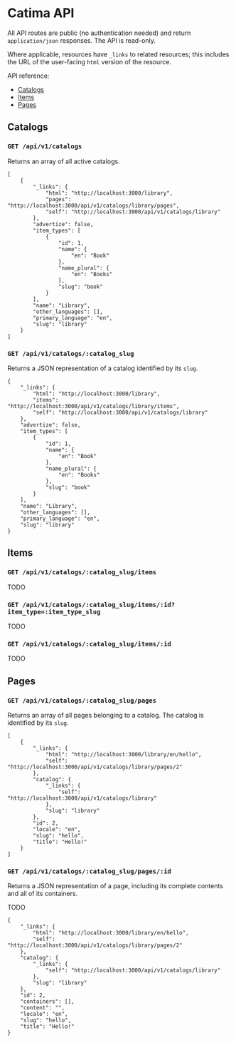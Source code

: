 # Catima API

All API routes are public (no authentication needed) and return `application/json` responses. The API is read-only.

Where applicable, resources have `_links` to related resources; this includes the URL of the user-facing `html` version of the resource.

API reference:

* [Catalogs](#catalogs)
* [Items](#items)
* [Pages](#pages)

## Catalogs

### `GET /api/v1/catalogs`

Returns an array of all active catalogs.

```
[
    {
        "_links": {
            "html": "http://localhost:3000/library",
            "pages": "http://localhost:3000/api/v1/catalogs/library/pages",
            "self": "http://localhost:3000/api/v1/catalogs/library"
        },
        "advertize": false,
        "item_types": [
            {
                "id": 1,
                "name": {
                    "en": "Book"
                },
                "name_plural": {
                    "en": "Books"
                },
                "slug": "book"
            }
        ],
        "name": "Library",
        "other_languages": [],
        "primary_language": "en",
        "slug": "library"
    }
]
```

### `GET /api/v1/catalogs/:catalog_slug`

Returns a JSON representation of a catalog identified by its `slug`.

```
{
    "_links": {
        "html": "http://localhost:3000/library",
        "items": "http://localhost:3000/api/v1/catalogs/library/items",
        "self": "http://localhost:3000/api/v1/catalogs/library"
    },
    "advertize": false,
    "item_types": [
        {
            "id": 1,
            "name": {
                "en": "Book"
            },
            "name_plural": {
                "en": "Books"
            },
            "slug": "book"
        }
    ],
    "name": "Library",
    "other_languages": [],
    "primary_language": "en",
    "slug": "library"
}
```

## Items

### `GET /api/v1/catalogs/:catalog_slug/items`

TODO

### `GET /api/v1/catalogs/:catalog_slug/items/:id?item_type=:item_type_slug`

TODO

### `GET /api/v1/catalogs/:catalog_slug/items/:id`

TODO

## Pages

### `GET /api/v1/catalogs/:catalog_slug/pages`

Returns an array of all pages belonging to a catalog. The catalog is identified by its `slug`.

```
[
    {
        "_links": {
            "html": "http://localhost:3000/library/en/hello",
            "self": "http://localhost:3000/api/v1/catalogs/library/pages/2"
        },
        "catalog": {
            "_links": {
                "self": "http://localhost:3000/api/v1/catalogs/library"
            },
            "slug": "library"
        },
        "id": 2,
        "locale": "en",
        "slug": "hello",
        "title": "Hello!"
    }
]
```

### `GET /api/v1/catalogs/:catalog_slug/pages/:id`

Returns a JSON representation of a page, including its complete contents and all of its containers.

TODO

```
{
    "_links": {
        "html": "http://localhost:3000/library/en/hello",
        "self": "http://localhost:3000/api/v1/catalogs/library/pages/2"
    },
    "catalog": {
        "_links": {
            "self": "http://localhost:3000/api/v1/catalogs/library"
        },
        "slug": "library"
    },
    "id": 2,
    "containers": [],
    "content": "",
    "locale": "en",
    "slug": "hello",
    "title": "Hello!"
}
```
